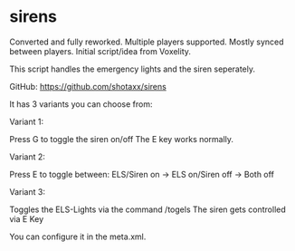 # sirens
Converted and fully reworked. Multiple players supported. Mostly synced between players.
Initial script/idea from Voxelity.


This script handles the emergency lights and the siren seperately.


GitHub:
https://github.com/shotaxx/sirens​

It has 3 variants you can choose from:

Variant 1:

Press G to toggle the siren on/off​
The E key works normally.

Variant 2:

Press E to toggle between: 
ELS/Siren on -> ELS on/Siren off -> Both off

Variant 3:

Toggles the ELS-Lights via the command /togels
The siren gets controlled via E Key



You can configure it in the meta.xml.
